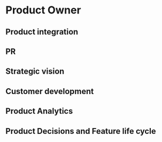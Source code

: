 # Product Owner

## Product integration

## PR

## Strategic vision

## Customer development

## Product Analytics

## Product Decisions and Feature life cycle

